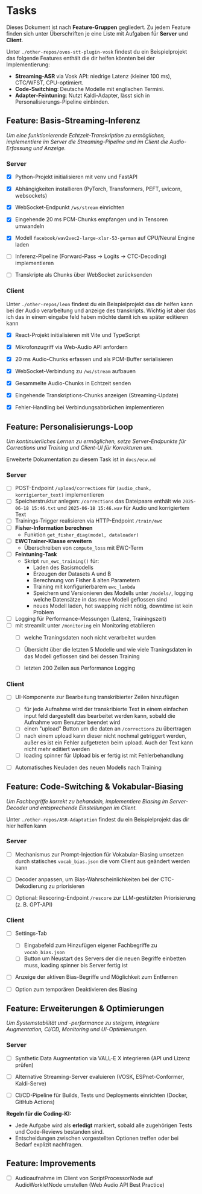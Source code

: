 # Tasks

Dieses Dokument ist nach **Feature-Gruppen** gegliedert. Zu jedem Feature finden sich unter Überschriften je eine Liste mit Aufgaben für **Server** und **Client**.

Unter `./other-repos/ovos-stt-plugin-vosk` findest du ein Beispielprojekt das folgende Features enthält die dir helfen könnten bei der Implementierung:

* **Streaming-ASR** via Vosk API: niedrige Latenz (kleiner 100 ms), CTC/WFST, CPU-optimiert.
* **Code-Switching**: Deutsche Modelle mit englischen Termini.
* **Adapter-Feintuning**: Nutzt Kaldi-Adapter, lässt sich in Personalisierungs-Pipeline einbinden.

## Feature: Basis-Streaming-Inferenz

*Um eine funktionierende Echtzeit-Transkription zu ermöglichen, implementiere im Server die Streaming-Pipeline und im Client die Audio-Erfassung und Anzeige.*

### Server

- [x] Python-Projekt initialisieren mit venv und FastAPI
- [x] Abhängigkeiten installieren (PyTorch, Transformers, PEFT, uvicorn, websockets)
- [x] WebSocket-Endpunkt `/ws/stream` einrichten
- [x] Eingehende 20 ms PCM-Chunks empfangen und in Tensoren umwandeln
- [x] Modell `facebook/wav2vec2-large-xlsr-53-german` auf CPU/Neural Engine laden
- [ ] Inferenz-Pipeline (Forward-Pass → Logits → CTC-Decoding) implementieren
- [ ] Transkripte als Chunks über WebSocket zurücksenden


### Client

Unter `./other-repos/leon` findest du ein Beispielprojekt das dir helfen kann bei der Audio verarbeitung und anzeige des transkripts. Wichtig ist aber das ich das in einem eingabe feld haben möchte damit ich es später editieren kann

- [x] React-Projekt initialisieren mit Vite und TypeScript
- [x] Mikrofonzugriff via Web-Audio API anfordern
- [x] 20 ms Audio-Chunks erfassen und als PCM-Buffer serialisieren
- [x] WebSocket-Verbindung zu `/ws/stream` aufbauen
- [x] Gesammelte Audio-Chunks in Echtzeit senden
- [x] Eingehende Transkriptions-Chunks anzeigen (Streaming-Update)
- [x] Fehler-Handling bei Verbindungsabbrüchen implementieren


## Feature: Personalisierungs-Loop

*Um kontinuierliches Lernen zu ermöglichen, setze Server-Endpunkte für Corrections und Training und Client-UI für Korrekturen um.*

Erweiterte Dokumentation zu diesem Task ist in `docs/ecw.md`

### Server

- [ ] POST-Endpoint `/upload/corrections` für `(audio_chunk, korrigierter_text)` implementieren
- [ ] Speicherstruktur anlegen: `/corrections` das Dateipaare enthält wie `2025-06-18 15:46.txt` und `2025-06-18 15:46.wav` für Audio und korrigiertem Text
- [ ] Trainings-Trigger realisieren via HTTP-Endpoint `/train/ewc`
- [ ] **Fisher-Information berechnen**  
  - Funktion `get_fisher_diag(model, dataloader)`  
- [ ] **EWCTrainer-Klasse erweitern**  
  - Überschreiben von `compute_loss` mit EWC-Term  
- [ ] **Feintuning-Task**  
  - Skript `run_ewc_training()` für:  
    - Laden des Basismodells  
    - Erzeugen der Datasets A und B  
    - Berechnung von Fisher & alten Parametern  
    - Training mit konfigurierbarem `ewc_lambda`  
    - Speichern und Versionieren des Modells unter `/models/`, logging welche Datensätze in das neue Modell geflossen sind
    - neues Modell laden, hot swapping nicht nötig, downtime ist kein Problem
- [ ] Logging für Performance-Messungen (Latenz, Trainingszeit)
- [ ] mit streamlit unter `/monitoring` ein Monitoring etablieren
    - [ ] welche Traningsdaten noch nicht verarbeitet wurden
    - [ ] Übersicht über die letzten 5 Modelle und wie viele Traningsdaten in das Modell geflossen sind bei dessen Training
    - [ ] letzten 200 Zeilen aus Performance Logging


### Client

- [ ] UI-Komponente zur Bearbeitung transkribierter Zeilen hinzufügen
    - [ ] für jede Aufnahme wird der transkribierte Text in einem einfachen input feld dargestellt das bearbeitet werden kann, sobald die Aufnahme vom Benutzer beendet wird
    - [ ] einen "upload" Button um die daten an `/corrections` zu übertragen
    - [ ] nach einem upload kann dieser nicht nochmal getriggert werden, außer es ist ein Fehler aufgetreten beim upload. Auch der Text kann nicht mehr editiert werden
    - [ ] loading spinner für Upload bis er fertig ist mit Fehlerbehandlung
- [ ] Automatisches Neuladen des neuen Modells nach Training


## Feature: Code-Switching \& Vokabular-Biasing

*Um Fachbegriffe korrekt zu behandeln, implementiere Biasing im Server-Decoder und entsprechende Einstellungen im Client.*

Unter `./other-repos/ASR-Adaptation` findest du ein Beispielprojekt das dir hier helfen kann

### Server

- [ ] Mechanismus zur Prompt-Injection für Vokabular-Biasing umsetzen durch statisches `vocab_bias.json` die vom Client aus geändert werden kann
- [ ] Decoder anpassen, um Bias-Wahrscheinlichkeiten bei der CTC-Dekodierung zu priorisieren
- [ ] Optional: Rescoring-Endpoint `/rescore` zur LLM-gestützten Priorisierung (z. B. GPT-API)


### Client

- [ ] Settings-Tab
    - [ ] Eingabefeld zum Hinzufügen eigener Fachbegriffe zu `vocab_bias.json`
    - [ ] Button um Neustart des Servers der die neuen Begriffe einbetten muss, loading spinner bis Server fertig ist
- [ ] Anzeige der aktiven Bias-Begriffe und Möglichkeit zum Entfernen
- [ ] Option zum temporären Deaktivieren des Biasing


## Feature: Erweiterungen \& Optimierungen

*Um Systemstabilität und -performance zu steigern, integriere Augmentation, CI/CD, Monitoring und UI-Optimierungen.*

### Server

- [ ] Synthetic Data Augmentation via VALL-E X integrieren (API und Lizenz prüfen)
- [ ] Alternative Streaming-Server evaluieren (VOSK, ESPnet-Conformer, Kaldi-Serve)
- [ ] CI/CD-Pipeline für Builds, Tests und Deployments einrichten (Docker, GitHub Actions)


**Regeln für die Coding-KI:**

- Jede Aufgabe wird als **erledigt** markiert, sobald alle zugehörigen Tests und Code-Reviews bestanden sind.
- Entscheidungen zwischen vorgestellten Optionen treffen oder bei Bedarf explizit nachfragen.


## Feature: Improvements

- [ ] Audioaufnahme im Client von ScriptProcessorNode auf AudioWorkletNode umstellen (Web Audio API Best Practice)


